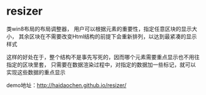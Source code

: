 resizer
=======
类win8布局的布局调整器，
用户可以根据元素的重要性，指定任意区块的显示大小，
其余区块在不需要改变Html结构的前提下会重新排列，以达到最紧凑的显示样式

这样的好处在于，整个结构不是事先写死的，因而哪个元素需要重点显示也不用往指定的区块里套，
只需要在数据渲染过程中，对指定的数据加一些标记，就可以实现这些数据的重点显示

demo地址：http://haidaochen.github.io/resizer/
